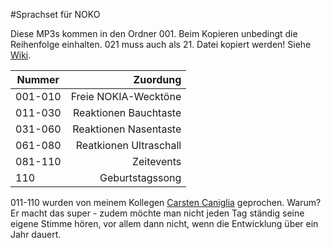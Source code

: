 #Sprachset für NOKO

Diese MP3s kommen in den Ordner 001. Beim Kopieren unbedingt die Reihenfolge einhalten.
021 muss auch als 21. Datei kopiert werden! Siehe [Wiki](https://github.com/NikolaiRadke/NOKO/wiki/SDKarte).


| Nummer  | Zuordung               |
| --------|-----------------------:|
| 001-010 | Freie NOKIA-Wecktöne   |
| 011-030 | Reaktionen Bauchtaste  |
| 031-060 | Reaktionen Nasentaste  |
| 061-080 | Reatkionen Ultraschall |
| 081-110 | Zeitevents             |
| 110     | Geburtstagssong        |

011-110 wurden von meinem Kollegen [Carsten Caniglia](http://www.carstencaniglia.com) geprochen. Warum? 
Er macht das super - zudem möchte man nicht jeden Tag ständig seine eigene Stimme hören, vor allem dann
nicht, wenn die Entwicklung über ein Jahr dauert.

